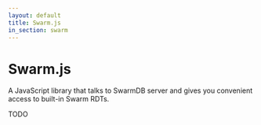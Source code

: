 ```yaml
---
layout: default
title: Swarm.js
in_section: swarm
---
```


# Swarm.js

A JavaScript library that talks to SwarmDB server and gives you convenient access to built-in Swarm RDTs.

TODO